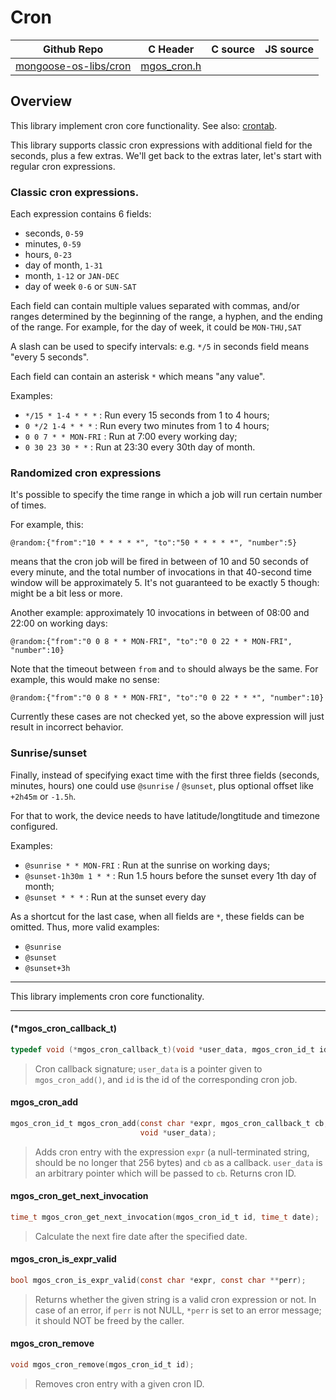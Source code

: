 # Cron
| Github Repo | C Header | C source  | JS source |
| ----------- | -------- | --------  | ----------------- |
| [mongoose-os-libs/cron](https://github.com/mongoose-os-libs/cron) | [mgos_cron.h](https://github.com/mongoose-os-libs/cron/tree/master/include/mgos_cron.h) | &nbsp;  | &nbsp;         |



## Overview

This library implement cron core functionality. See also:
[crontab](https://github.com/mongoose-os-libs/crontab).

This library supports classic cron expressions with additional field for the
seconds, plus a few extras. We'll get back to the extras later, let's start
with regular cron expressions.

### Classic cron expressions.

Each expression contains 6 fields:

  - seconds, `0-59`
  - minutes, `0-59`
  - hours, `0-23`
  - day of month, `1-31`
  - month, `1-12` or `JAN-DEC`
  - day of week `0-6` or `SUN-SAT`

Each field can contain multiple values separated with commas, and/or ranges
determined by the beginning of the range, a hyphen, and the ending of the
range. For example, for the day of week, it could be `MON-THU,SAT`

A slash can be used to specify intervals: e.g. `*/5` in seconds field means
"every 5 seconds".

Each field can contain an asterisk `*` which means "any value".

Examples:

- `*/15 * 1-4 * * *` : Run every 15 seconds from 1 to 4 hours;
- `0 */2 1-4 * * *` : Run every two minutes from 1 to 4 hours;
- `0 0 7 * * MON-FRI` : Run at 7:00 every working day;
- `0 30 23 30 * *` : Run at 23:30 every 30th day of month.

### Randomized cron expressions

It's possible to specify the time range in which a job will run certain number
of times.

For example, this:

```
@random:{"from":"10 * * * * *", "to":"50 * * * * *", "number":5}
```

means that the cron job will be fired in between of 10 and 50 seconds of every
minute, and the total number of invocations in that 40-second time window will
be approximately 5. It's not guaranteed to be exactly 5 though: might be a bit
less or more.

Another example: approximately 10 invocations in between of 08:00 and 22:00 on
working days:

```
@random:{"from":"0 0 8 * * MON-FRI", "to":"0 0 22 * * MON-FRI", "number":10}
```

Note that the timeout between `from` and `to` should always be the same.
For example, this would make no sense:

```
@random:{"from":"0 0 8 * * MON-FRI", "to":"0 0 22 * * *", "number":10}
```

Currently these cases are not checked yet, so the above expression will just
result in incorrect behavior.

### Sunrise/sunset

Finally, instead of specifying exact time with the first three fields (seconds,
minutes, hours) one could use `@sunrise` / `@sunset`, plus optional offset like
`+2h45m` or `-1.5h`.

For that to work, the device needs to have latitude/longtitude and timezone
configured.

Examples:

- `@sunrise * * MON-FRI` : Run at the sunrise on working days;
- `@sunset-1h30m 1 * *` : Run 1.5 hours before the sunset every 1th day of month;
- `@sunset * * *` : Run at the sunset every day

As a shortcut for the last case, when all fields are `*`, these fields can be
omitted. Thus, more valid examples:

- `@sunrise`
- `@sunset`
- `@sunset+3h`


 ----- 

This library implements cron core functionality.
 

 ----- 
#### (*mgos_cron_callback_t)

```c
typedef void (*mgos_cron_callback_t)(void *user_data, mgos_cron_id_t id);
```
> 
> Cron callback signature; `user_data` is a pointer given to
> `mgos_cron_add()`, and `id` is the id of the corresponding cron job.
>  
#### mgos_cron_add

```c
mgos_cron_id_t mgos_cron_add(const char *expr, mgos_cron_callback_t cb,
                             void *user_data);
```
> 
> Adds cron entry with the expression `expr` (a null-terminated string, should
> be no longer that 256 bytes) and `cb` as a callback.
> `user_data` is an arbitrary pointer which will be passed to `cb`.
> Returns cron ID.
>  
#### mgos_cron_get_next_invocation

```c
time_t mgos_cron_get_next_invocation(mgos_cron_id_t id, time_t date);
```
> 
> Calculate the next fire date after the specified date.
>  
#### mgos_cron_is_expr_valid

```c
bool mgos_cron_is_expr_valid(const char *expr, const char **perr);
```
> 
> Returns whether the given string is a valid cron expression or not. In case
> of an error, if `perr` is not NULL, `*perr` is set to an error message; it
> should NOT be freed by the caller.
>  
#### mgos_cron_remove

```c
void mgos_cron_remove(mgos_cron_id_t id);
```
> 
> Removes cron entry with a given cron ID.
>  
